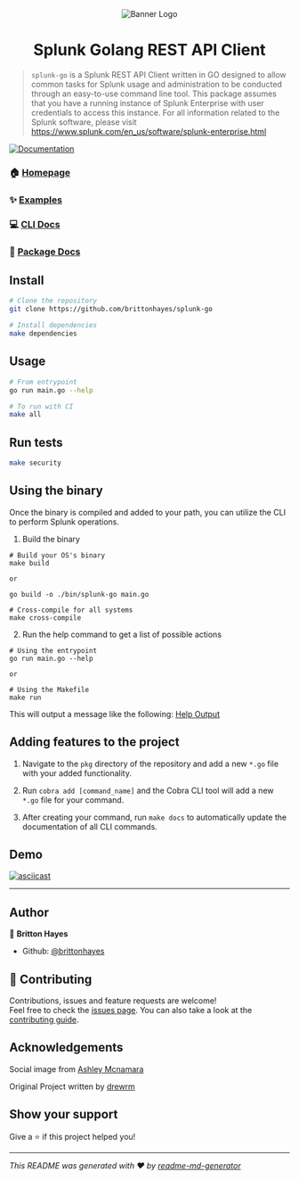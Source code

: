 <div align="center">
  <img alt="Banner Logo" src="https://user-images.githubusercontent.com/46035482/89118313-a134ee80-d459-11ea-952c-b4fc3c88aaf5.png" />
</div>

<h1 align="center">Splunk Golang REST API Client</h1>

> `splunk-go` is a Splunk REST API Client written in GO designed to allow common tasks for Splunk usage and administration to be conducted through an easy-to-use command line tool. This package assumes that you have a running instance of Splunk Enterprise with user credentials to access this instance. For all information related to the Splunk software, please visit https://www.splunk.com/en_us/software/splunk-enterprise.html

<p>
  <a href="https://pkg.go.dev/github.com/brittonhayes/splunk-go?tab=overview" target="_blank">
    <img alt="Documentation" src="https://img.shields.io/badge/documentation-yes-brightgreen.svg" />
  </a>
</p>

### 🏠 [Homepage](https://github.com/brittonhayes/splunk-go)

### ✨ [Examples](https://github.com/brittonhayes/splunk-go/tree/master/examples)

### :computer: [CLI Docs](https://pkg.go.dev/github.com/brittonhayes/splunk-go/cmd?tab=doc)

### :gift: [Package Docs](https://pkg.go.dev/github.com/brittonhayes/splunk-go/pkg?tab=doc)

## Install

```sh
# Clone the repository
git clone https://github.com/brittonhayes/splunk-go

# Install dependencies
make dependencies
```

## Usage

```sh
# From entrypoint
go run main.go --help

# To run with CI
make all
```

## Run tests

```sh
make security
```

## Using the binary

Once the binary is compiled and added to your path, you can utilize the CLI to perform Splunk operations.

1. Build the binary

```shell
# Build your OS's binary
make build

or

go build -o ./bin/splunk-go main.go

# Cross-compile for all systems
make cross-compile

```

2. Run the help command to get a list of possible actions

```shell
# Using the entrypoint
go run main.go --help

or

# Using the Makefile
make run
```

This will output a message like the following: [Help Output](https://github.com/brittonhayes/splunk-go/tree/master/docs/splunk-go.md)

## Adding features to the project

1. Navigate to the `pkg` directory of the repository and add a new `*.go` file with your added functionality.

2. Run `cobra add [command_name]` and the Cobra CLI tool will add a new `*.go` file for your command.

3. After creating your command, run `make docs` to automatically update the documentation of all CLI commands.

## Demo

[![asciicast](https://asciinema.org/a/351327.svg)](https://asciinema.org/a/351327)

---

## Author

👤 **Britton Hayes**

- Github: [@brittonhayes](https://github.com/brittonhayes)

## 🤝 Contributing

Contributions, issues and feature requests are welcome!<br />Feel free to check the [issues page](https://github.com/brittonhayes/splunk-goues). You can also take a look at the [contributing guide](https://github.com/brittonhayes/splusplunk-goster/contributing.md).

## Acknowledgements

Social image from [Ashley Mcnamara](https://github.com/ashleymcnamara/gophers)

Original Project written by [drewrm](https://github.com/drewrm/splunk-golang)

## Show your support

Give a ⭐️ if this project helped you!

---

_This README was generated with ❤️ by [readme-md-generator](https://github.com/kefranabg/readme-md-generator)_

